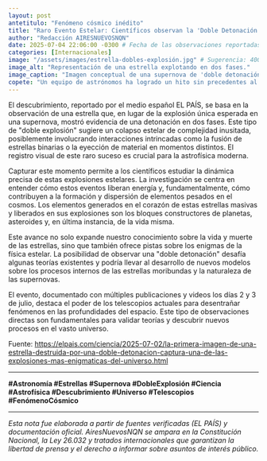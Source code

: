 ```yaml
---
layout: post
antetitulo: "Fenómeno cósmico inédito"
title: "Raro Evento Estelar: Científicos observan la 'Doble Detonación' de una estrella."
author: "Redacción AIRESNUEVOSNQN"
date: 2025-07-04 22:06:00 -0300 # Fecha de las observaciones reportadas
categories: [Internacionales]
image: "/assets/images/estrella-dobles-explosión.jpg" # Sugerencia: 400px de ancho por 225px de alto (16:9)
image_alt: "Representación de una estrella explotando en dos fases."
image_caption: "Imagen conceptual de una supernova de 'doble detonación'."
copete: "Un equipo de astrónomos ha logrado un hito sin precedentes al capturar la primera imagen directa de una estrella desintegrándose a través de un fenómeno que parece ser una 'doble explosión'. Este extraordinario evento cósmico, observado con tecnología telescópica avanzada, abre nuevas vías para comprender los procesos más violentos y enigmáticos que dan forma al universo."
---
```


El descubrimiento, reportado por el medio español EL PAÍS, se basa en la observación de una estrella que, en lugar de la explosión única esperada en una supernova, mostró evidencia de una detonación en dos fases. Este tipo de "doble explosión" sugiere un colapso estelar de complejidad inusitada, posiblemente involucrando interacciones intrincadas como la fusión de estrellas binarias o la eyección de material en momentos distintos. El registro visual de este raro suceso es crucial para la astrofísica moderna.

Capturar este momento permite a los científicos estudiar la dinámica precisa de estas explosiones estelares. La investigación se centra en entender cómo estos eventos liberan energía y, fundamentalmente, cómo contribuyen a la formación y dispersión de elementos pesados en el cosmos. Los elementos generados en el corazón de estas estrellas masivas y liberados en sus explosiones son los bloques constructores de planetas, asteroides y, en última instancia, de la vida misma.

Este avance no solo expande nuestro conocimiento sobre la vida y muerte de las estrellas, sino que también ofrece pistas sobre los enigmas de la física estelar. La posibilidad de observar una "doble detonación" desafía algunas teorías existentes y podría llevar al desarrollo de nuevos modelos sobre los procesos internos de las estrellas moribundas y la naturaleza de las supernovas.

El evento, documentado con múltiples publicaciones y videos los días 2 y 3 de julio, destaca el poder de los telescopios actuales para desentrañar fenómenos en las profundidades del espacio. Este tipo de observaciones directas son fundamentales para validar teorías y descubrir nuevos procesos en el vasto universo.

Fuente: https://elpais.com/ciencia/2025-07-02/la-primera-imagen-de-una-estrella-destruida-por-una-doble-detonacion-captura-una-de-las-explosiones-mas-enigmaticas-del-universo.html

---
**#Astronomía #Estrellas #Supernova #DobleExplosión #Ciencia #Astrofísica #Descubrimiento #Universo #Telescopios #FenómenoCósmico**

---
*Esta nota fue elaborada a partir de fuentes verificadas (EL PAÍS) y documentación oficial. AiresNuevosNQN se ampara en la Constitución Nacional, la Ley 26.032 y tratados internacionales que garantizan la libertad de prensa y el derecho a informar sobre asuntos de interés público.*